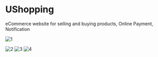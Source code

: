 # UShopping
eCommerce website for selling and buying products, Online Payment, Notification 

![1](https://user-images.githubusercontent.com/36836206/153712287-cdf41a02-0d06-4d98-aa3e-1b30bd242d69.png)

![2](https://user-images.githubusercontent.com/36836206/153712294-e4467c8d-c67b-48fc-8437-6627c49a52c5.png)
![3](https://user-images.githubusercontent.com/36836206/153712300-1e2872da-fd1f-4596-8c8f-6fc6289e6d88.png)
![4](https://user-images.githubusercontent.com/36836206/153712305-097eefcb-04cf-4753-8b2f-bc0a46fc2bc9.png)
